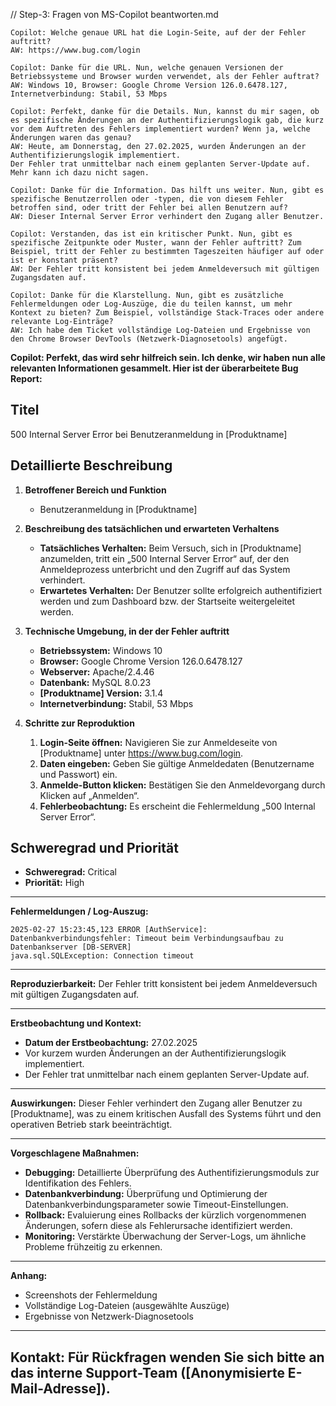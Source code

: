 // Step-3: Fragen von MS-Copilot beantworten.md

```
Copilot: Welche genaue URL hat die Login-Seite, auf der der Fehler auftritt?
AW: https://www.bug.com/login
```


```
Copilot: Danke für die URL. Nun, welche genauen Versionen der Betriebssysteme und Browser wurden verwendet, als der Fehler auftrat?
AW: Windows 10, Browser: Google Chrome Version 126.0.6478.127, Internetverbindung: Stabil, 53 Mbps
```


```
Copilot: Perfekt, danke für die Details. Nun, kannst du mir sagen, ob es spezifische Änderungen an der Authentifizierungslogik gab, die kurz vor dem Auftreten des Fehlers implementiert wurden? Wenn ja, welche Änderungen waren das genau?
AW: Heute, am Donnerstag, den 27.02.2025, wurden Änderungen an der Authentifizierungslogik implementiert.
Der Fehler trat unmittelbar nach einem geplanten Server-Update auf. Mehr kann ich dazu nicht sagen.
```


```
Copilot: Danke für die Information. Das hilft uns weiter. Nun, gibt es spezifische Benutzerrollen oder -typen, die von diesem Fehler betroffen sind, oder tritt der Fehler bei allen Benutzern auf?
AW: Dieser Internal Server Error verhindert den Zugang aller Benutzer.

```

```
Copilot: Verstanden, das ist ein kritischer Punkt. Nun, gibt es spezifische Zeitpunkte oder Muster, wann der Fehler auftritt? Zum Beispiel, tritt der Fehler zu bestimmten Tageszeiten häufiger auf oder ist er konstant präsent?
AW: Der Fehler tritt konsistent bei jedem Anmeldeversuch mit gültigen Zugangsdaten auf.
```


```
Copilot: Danke für die Klarstellung. Nun, gibt es zusätzliche Fehlermeldungen oder Log-Auszüge, die du teilen kannst, um mehr Kontext zu bieten? Zum Beispiel, vollständige Stack-Traces oder andere relevante Log-Einträge?
AW: Ich habe dem Ticket vollständige Log-Dateien und Ergebnisse von den Chrome Browser DevTools (Netzwerk-Diagnosetools) angefügt.
```


**Copilot: Perfekt, das wird sehr hilfreich sein. Ich denke, wir haben nun alle relevanten Informationen gesammelt. Hier ist der überarbeitete Bug Report:**

## Titel

500 Internal Server Error bei Benutzeranmeldung in [Produktname]

## Detaillierte Beschreibung

1. **Betroffener Bereich und Funktion**

   - Benutzeranmeldung in [Produktname]
2. **Beschreibung des tatsächlichen und erwarteten Verhaltens**

   - **Tatsächliches Verhalten:** Beim Versuch, sich in [Produktname] anzumelden, tritt ein „500 Internal Server Error“ auf, der den Anmeldeprozess unterbricht und den Zugriff auf das System verhindert.
   - **Erwartetes Verhalten:** Der Benutzer sollte erfolgreich authentifiziert werden und zum Dashboard bzw. der Startseite weitergeleitet werden.
3. **Technische Umgebung, in der der Fehler auftritt**

   - **Betriebssystem:** Windows 10
   - **Browser:** Google Chrome Version 126.0.6478.127
   - **Webserver:** Apache/2.4.46
   - **Datenbank:** MySQL 8.0.23
   - **[Produktname] Version:** 3.1.4
   - **Internetverbindung:** Stabil, 53 Mbps
4. **Schritte zur Reproduktion**

   1. **Login-Seite öffnen:** Navigieren Sie zur Anmeldeseite von [Produktname] unter https://www.bug.com/login.
   2. **Daten eingeben:** Geben Sie gültige Anmeldedaten (Benutzername und Passwort) ein.
   3. **Anmelde-Button klicken:** Bestätigen Sie den Anmeldevorgang durch Klicken auf „Anmelden“.
   4. **Fehlerbeobachtung:** Es erscheint die Fehlermeldung „500 Internal Server Error“.

## Schweregrad und Priorität

- **Schweregrad:** Critical
- **Priorität:** High

---

**Fehlermeldungen / Log-Auszug:**

```
2025-02-27 15:23:45,123 ERROR [AuthService]: Datenbankverbindungsfehler: Timeout beim Verbindungsaufbau zu Datenbankserver [DB-SERVER]
java.sql.SQLException: Connection timeout
```

---

**Reproduzierbarkeit:**
Der Fehler tritt konsistent bei jedem Anmeldeversuch mit gültigen Zugangsdaten auf.

---

**Erstbeobachtung und Kontext:**

- **Datum der Erstbeobachtung:** 27.02.2025
- Vor kurzem wurden Änderungen an der Authentifizierungslogik implementiert.
- Der Fehler trat unmittelbar nach einem geplanten Server-Update auf.

---

**Auswirkungen:**
Dieser Fehler verhindert den Zugang aller Benutzer zu [Produktname], was zu einem kritischen Ausfall des Systems führt und den operativen Betrieb stark beeinträchtigt.

---

**Vorgeschlagene Maßnahmen:**

- **Debugging:** Detaillierte Überprüfung des Authentifizierungsmoduls zur Identifikation des Fehlers.
- **Datenbankverbindung:** Überprüfung und Optimierung der Datenbankverbindungsparameter sowie Timeout-Einstellungen.
- **Rollback:** Evaluierung eines Rollbacks der kürzlich vorgenommenen Änderungen, sofern diese als Fehlerursache identifiziert werden.
- **Monitoring:** Verstärkte Überwachung der Server-Logs, um ähnliche Probleme frühzeitig zu erkennen.

---

**Anhang:**

- Screenshots der Fehlermeldung
- Vollständige Log-Dateien (ausgewählte Auszüge)
- Ergebnisse von Netzwerk-Diagnosetools

---

**Kontakt:**
Für Rückfragen wenden Sie sich bitte an das interne Support-Team ([Anonymisierte E-Mail-Adresse]).
----------------------------------------------------------------------------------------------------
